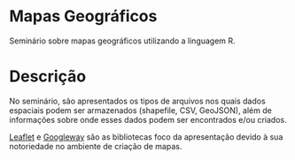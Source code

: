 # Mapas Geográficos
Seminário sobre mapas geográficos utilizando a linguagem R. 

# Descrição
No seminário, são apresentados os tipos de arquivos nos quais dados espaciais podem ser armazenados (shapefile, CSV, GeoJSON), além de informações sobre onde esses dados podem ser encontrados e/ou criados.

[Leaflet](https://leafletjs.com) e [Googleway](https://symbolixau.github.io/googleway/articles/googleway-vignette.html) são as bibliotecas foco da apresentação devido à sua notoriedade no ambiente de criação de mapas.



